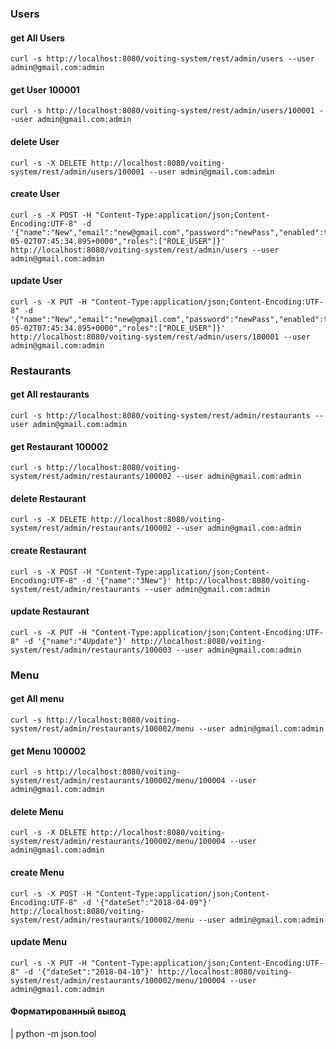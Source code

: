 ### Users

#### get All Users
    curl -s http://localhost:8080/voiting-system/rest/admin/users --user admin@gmail.com:admin

#### get User 100001
    curl -s http://localhost:8080/voiting-system/rest/admin/users/100001 --user admin@gmail.com:admin

#### delete User
    curl -s -X DELETE http://localhost:8080/voiting-system/rest/admin/users/100001 --user admin@gmail.com:admin

#### create User
    curl -s -X POST -H "Content-Type:application/json;Content-Encoding:UTF-8" -d '{"name":"New","email":"new@gmail.com","password":"newPass","enabled":true,"registered":"2018-05-02T07:45:34.895+0000","roles":["ROLE_USER"]}' http://localhost:8080/voiting-system/rest/admin/users --user admin@gmail.com:admin

#### update User
    curl -s -X PUT -H "Content-Type:application/json;Content-Encoding:UTF-8" -d '{"name":"New","email":"new@gmail.com","password":"newPass","enabled":true,"registered":"2018-05-02T07:45:34.895+0000","roles":["ROLE_USER"]}' http://localhost:8080/voiting-system/rest/admin/users/100001 --user admin@gmail.com:admin


### Restaurants

#### get All restaurants
    curl -s http://localhost:8080/voiting-system/rest/admin/restaurants --user admin@gmail.com:admin

#### get Restaurant 100002
    curl -s http://localhost:8080/voiting-system/rest/admin/restaurants/100002 --user admin@gmail.com:admin

#### delete Restaurant
    curl -s -X DELETE http://localhost:8080/voiting-system/rest/admin/restaurants/100002 --user admin@gmail.com:admin

#### create Restaurant
    curl -s -X POST -H "Content-Type:application/json;Content-Encoding:UTF-8" -d '{"name":"3New"}' http://localhost:8080/voiting-system/rest/admin/restaurants --user admin@gmail.com:admin

#### update Restaurant
    curl -s -X PUT -H "Content-Type:application/json;Content-Encoding:UTF-8" -d '{"name":"4Update"}' http://localhost:8080/voiting-system/rest/admin/restaurants/100003 --user admin@gmail.com:admin



### Menu

#### get All menu
    curl -s http://localhost:8080/voiting-system/rest/admin/restaurants/100002/menu --user admin@gmail.com:admin

#### get Menu 100002
    curl -s http://localhost:8080/voiting-system/rest/admin/restaurants/100002/menu/100004 --user admin@gmail.com:admin

#### delete Menu
    curl -s -X DELETE http://localhost:8080/voiting-system/rest/admin/restaurants/100002/menu/100004 --user admin@gmail.com:admin

#### create Menu
    curl -s -X POST -H "Content-Type:application/json;Content-Encoding:UTF-8" -d '{"dateSet":"2018-04-09"}' http://localhost:8080/voiting-system/rest/admin/restaurants/100002/menu --user admin@gmail.com:admin

#### update Menu
    curl -s -X PUT -H "Content-Type:application/json;Content-Encoding:UTF-8" -d '{"dateSet":"2018-04-10"}' http://localhost:8080/voiting-system/rest/admin/restaurants/100002/menu/100004 --user admin@gmail.com:admin


#### Форматированный вывод 
   | python -m json.tool
